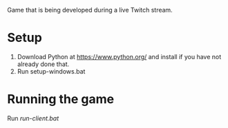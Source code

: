 Game that is being developed during a live Twitch stream.

Setup
=====

1. Download Python at https://www.python.org/ and install if you have not already done that.
2. Run setup-windows.bat

Running the game
================

Run _run-client.bat_
